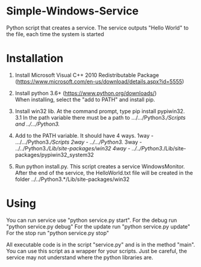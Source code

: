 # Simple-Windows-Service
Python script that creates a service.
The service outputs "Hello World" to the file, each time the system is started


# Installation

  1. Install Microsoft Visual C++ 2010 Redistributable Package    (https://www.microsoft.com/en-us/download/details.aspx?id=5555)
  
  2. Install python 3.6+ (https://www.python.org/downloads/)      
When installing, select the "add to PATH" and install pip.

  3. Install win32 lib. At the command prompt, type pip install pypiwin32.    
3.1 In the path variable there must be a path to .../.../Python3.*/Scripts and  ../.../Python3.* 
  
  4. Add to the PATH variable. It should have 4 ways.
 1way - .../.../Python3.*/Scripts
 2way - ../.../Python3.* 
 3way - ../../Python3.*/Lib/site-packages/win32
 4way - ../../Python3.*/Lib/site-packages/pypiwin32_system32
 
  5. Run python install.py. This script creates a service WindowsMonitor.
  After the end of the service, the HelloWorld.txt file will be created in the folder ../../Python3.*/Lib/site-packages/win32
  
  
  
  
# Using

  You can run service use "python service.py start".
  For the debug run "python service.py debug"
  For the update run "python service.py update"
  For the stop run "python service.py stop"
  
All executable code is in the script "service.py" and is in the method "main". You can use this script as a wrapper for your scripts. Just be careful, the service may not understand where the python libraries are.
